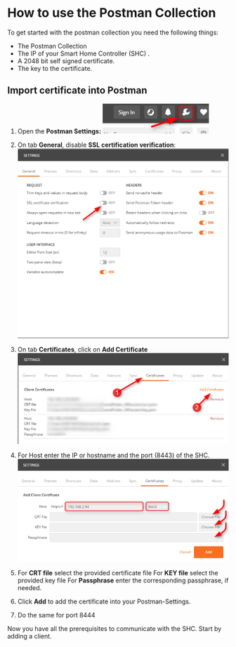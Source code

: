 # How to use the Postman Collection

To get started with the postman collection you need the following things:

- The Postman Collection 
- The IP of your Smart Home Controller (SHC) .
- A 2048 bit self signed certificate.
- The key to the certificate.

## Import certificate into Postman
1.  Open the **Postman Settings:**
![Postman Settings](images/postman_settings.png "Postman Settings")

2.  On tab **General**, disable **SSL certification verification**:
![Postman Disable SSL Verification](images/postman_disable_ssl_verification.png "Postman Disable SSL Verification")

3.  On tab **Certificates**, click on **Add Certificate**
![Postman Add Certificate](images/postman_add_certificate.png "Postman Add Certificate")

4. For Host enter the IP or hostname and the port (8443) of the SHC.
![Postman Add PEMs](images/postman_add_pems.png "Postman Add PEMs")

5. For **CRT file** select the provided certificate file
    For **KEY file** select the provided key  file
    For **Passphrase** enter the corresponding passphrase, if needed.
	
6. Click **Add** to add the certificate into your Postman-Settings.

7. Do the same for port 8444

Now you have all the prerequisites to communicate with the SHC. Start by adding a client.
